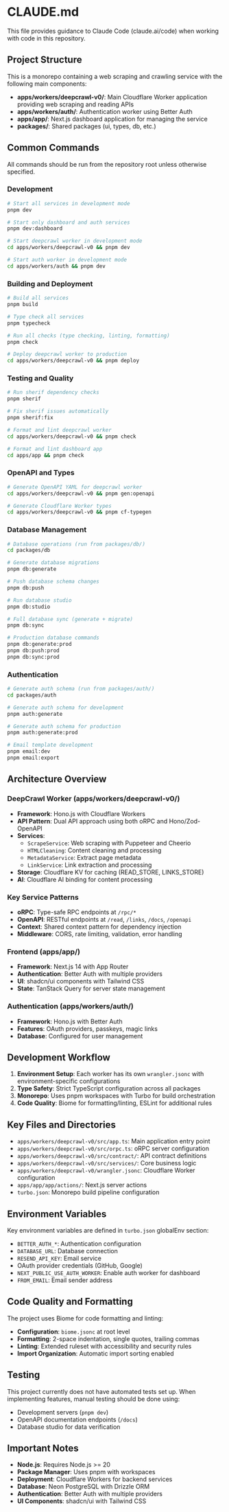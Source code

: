 # CLAUDE.md

This file provides guidance to Claude Code (claude.ai/code) when working with code in this repository.

## Project Structure

This is a monorepo containing a web scraping and crawling service with the following main components:

- **apps/workers/deepcrawl-v0/**: Main Cloudflare Worker application providing web scraping and reading APIs
- **apps/workers/auth/**: Authentication worker using Better Auth
- **apps/app/**: Next.js dashboard application for managing the service
- **packages/**: Shared packages (ui, types, db, etc.)

## Common Commands

All commands should be run from the repository root unless otherwise specified.

### Development
```bash
# Start all services in development mode
pnpm dev

# Start only dashboard and auth services
pnpm dev:dashboard

# Start deepcrawl worker in development mode
cd apps/workers/deepcrawl-v0 && pnpm dev

# Start auth worker in development mode  
cd apps/workers/auth && pnpm dev
```

### Building and Deployment
```bash
# Build all services
pnpm build

# Type check all services
pnpm typecheck

# Run all checks (type checking, linting, formatting)
pnpm check

# Deploy deepcrawl worker to production
cd apps/workers/deepcrawl-v0 && pnpm deploy
```

### Testing and Quality
```bash
# Run sherif dependency checks
pnpm sherif

# Fix sherif issues automatically
pnpm sherif:fix

# Format and lint deepcrawl worker
cd apps/workers/deepcrawl-v0 && pnpm check

# Format and lint dashboard app
cd apps/app && pnpm check
```

### OpenAPI and Types
```bash
# Generate OpenAPI YAML for deepcrawl worker
cd apps/workers/deepcrawl-v0 && pnpm gen:openapi

# Generate Cloudflare Worker types
cd apps/workers/deepcrawl-v0 && pnpm cf-typegen
```

### Database Management
```bash
# Database operations (run from packages/db/)
cd packages/db

# Generate database migrations
pnpm db:generate

# Push database schema changes
pnpm db:push

# Run database studio
pnpm db:studio

# Full database sync (generate + migrate)
pnpm db:sync

# Production database commands
pnpm db:generate:prod
pnpm db:push:prod
pnpm db:sync:prod
```

### Authentication
```bash
# Generate auth schema (run from packages/auth/)
cd packages/auth

# Generate auth schema for development
pnpm auth:generate

# Generate auth schema for production
pnpm auth:generate:prod

# Email template development
pnpm email:dev
pnpm email:export
```

## Architecture Overview

### DeepCrawl Worker (apps/workers/deepcrawl-v0/)
- **Framework**: Hono.js with Cloudflare Workers
- **API Pattern**: Dual API approach using both oRPC and Hono/Zod-OpenAPI
- **Services**:
  - `ScrapeService`: Web scraping with Puppeteer and Cheerio
  - `HTMLCleaning`: Content cleaning and processing
  - `MetadataService`: Extract page metadata
  - `LinkService`: Link extraction and processing
- **Storage**: Cloudflare KV for caching (READ_STORE, LINKS_STORE)
- **AI**: Cloudflare AI binding for content processing

### Key Service Patterns
- **oRPC**: Type-safe RPC endpoints at `/rpc/*`
- **OpenAPI**: RESTful endpoints at `/read`, `/links`, `/docs`, `/openapi`
- **Context**: Shared context pattern for dependency injection
- **Middleware**: CORS, rate limiting, validation, error handling

### Frontend (apps/app/)
- **Framework**: Next.js 14 with App Router
- **Authentication**: Better Auth with multiple providers
- **UI**: shadcn/ui components with Tailwind CSS
- **State**: TanStack Query for server state management

### Authentication (apps/workers/auth/)
- **Framework**: Hono.js with Better Auth
- **Features**: OAuth providers, passkeys, magic links
- **Database**: Configured for user management

## Development Workflow

1. **Environment Setup**: Each worker has its own `wrangler.jsonc` with environment-specific configurations
2. **Type Safety**: Strict TypeScript configuration across all packages
3. **Monorepo**: Uses pnpm workspaces with Turbo for build orchestration
4. **Code Quality**: Biome for formatting/linting, ESLint for additional rules

## Key Files and Directories

- `apps/workers/deepcrawl-v0/src/app.ts`: Main application entry point
- `apps/workers/deepcrawl-v0/src/orpc.ts`: oRPC server configuration
- `apps/workers/deepcrawl-v0/src/contract/`: API contract definitions
- `apps/workers/deepcrawl-v0/src/services/`: Core business logic
- `apps/workers/deepcrawl-v0/wrangler.jsonc`: Cloudflare Worker configuration
- `apps/app/app/actions/`: Next.js server actions
- `turbo.json`: Monorepo build pipeline configuration

## Environment Variables

Key environment variables are defined in `turbo.json` globalEnv section:
- `BETTER_AUTH_*`: Authentication configuration
- `DATABASE_URL`: Database connection
- `RESEND_API_KEY`: Email service
- OAuth provider credentials (GitHub, Google)
- `NEXT_PUBLIC_USE_AUTH_WORKER`: Enable auth worker for dashboard
- `FROM_EMAIL`: Email sender address

## Code Quality and Formatting

The project uses Biome for code formatting and linting:
- **Configuration**: `biome.jsonc` at root level
- **Formatting**: 2-space indentation, single quotes, trailing commas
- **Linting**: Extended ruleset with accessibility and security rules
- **Import Organization**: Automatic import sorting enabled

## Testing

This project currently does not have automated tests set up. When implementing features, manual testing should be done using:
- Development servers (`pnpm dev`)
- OpenAPI documentation endpoints (`/docs`)
- Database studio for data verification

## Important Notes

- **Node.js**: Requires Node.js >= 20
- **Package Manager**: Uses pnpm with workspaces
- **Deployment**: Cloudflare Workers for backend services
- **Database**: Neon PostgreSQL with Drizzle ORM
- **Authentication**: Better Auth with multiple providers
- **UI Components**: shadcn/ui with Tailwind CSS